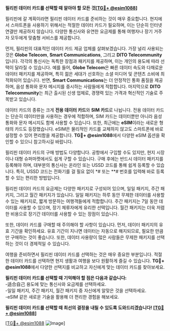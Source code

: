 **필리핀 데이터 카드를 선택할 때 알아야 할 모든 것[[TG💪+ @esim1088](https://t.me/s/esim1088)]**

필리핀에 갈 계획이라면 필리핀 데이터 카드를 준비하는 것이 매우 중요합니다. 현지에서 스마트폰을 사용하기 위해서는 적절한 데이터 카드가 필요하며, 이는 단순히 인터넷 연결만 제공하지 않습니다. 다양한 통신사와 유연한 요금제를 통해 여행자나 장기 거주자 모두에게 맞춤형 서비스를 제공합니다.

먼저, 필리핀의 대표적인 데이터 카드 제공 업체를 살펴보겠습니다. 가장 널리 사용되는 것은 **Globe Telecom**, **Smart Communications**, 그리고 **DITO Telecommunity**입니다. 각각의 통신사는 독특한 장점과 패키지를 제공하며, 이는 개인의 용도에 따라 선택이 달라질 수 있습니다. 예를 들어, **Globe Telecom**은 빠른 데이터 속도와 다채로운 데이터 패키지를 제공하며, 특히 젊은 세대가 선호하는 소셜 미디어 및 콘텐츠 소비에 최적화되어 있습니다. 반면, **Smart Communications**는 더 안정적인 통화 품질을 제공하며, 음성 통화와 문자 메시지를 중시하는 사람들에게 적합합니다. 마지막으로 **DITO Telecommunity**는 최근 출시된 신생 업체로, 경쟁력 있는 가격과 혁신적인 기술로 주목받고 있습니다.

데이터 카드의 종류는 크게 **전용 데이터 카드**와 **SIM 카드**로 나뉩니다. 전용 데이터 카드는 단순히 데이터만을 사용하는 경우에 적합하며, SIM 카드는 데이터뿐만 아니라 음성 통화와 문자 메시지도 함께 사용할 수 있습니다. 또한, 최근에는 **eSIM**이라는 새로운 형태의 카드도 등장했습니다. eSIM은 물리적인 카드를 교체하지 않고도 스마트폰에 바로 설정할 수 있어 편리함을 제공합니다. **TG💪+ @esim1088**에서 다양한 eSIM 옵션을 확인할 수 있으니 참고하시길 바랍니다.

필리핀 데이터 카드의 구매 방법도 다양합니다. 공항에서 구입할 수도 있지만, 현지 시장이나 대형 슈퍼마켓에서도 쉽게 구할 수 있습니다. 구매 후에는 반드시 데이터 패키지를 등록해야 하며, 대부분의 통신사는 온라인 또는 USSD 코드를 통해 쉽게 등록할 수 있습니다. 특히, USSD 코드는 전화기를 걸 필요 없이 *# 또는 **# 번호를 입력해 바로 등록할 수 있는 편리한 방법입니다.

필리핀 데이터 카드의 요금제는 다양한 패키지로 구성되어 있으며, 일일 패키지, 주간 패키지, 그리고 월간 패키지가 있습니다. 일일 패키지는 하루 동안 무제한 데이터를 사용할 수 있는 패키지로, 짧게 방문하는 여행객들에게 적합합니다. 주간 패키지는 7일 동안 데이터를 사용할 수 있으며, 장기 체류자에게 유리한 선택입니다. 월간 패키지는 더욱 저렴한 비용으로 장기간 데이터를 사용할 수 있는 장점이 있습니다.

또한, 데이터 카드를 구매할 때 주의해야 할 사항이 있습니다. 먼저, 데이터 패키지의 유효 기간을 확인하세요. 유효 기간이 지나면 데이터는 자동으로 해지되므로, 필요한 만큼만 구매하는 것이 좋습니다. 또한, 데이터 사용량이 많은 사람들은 무제한 패키지를 선택하는 것이 더 경제적일 수 있습니다.

여행을 준비하면서 필리핀 데이터 카드를 선택하는 것은 매우 중요한 부분입니다. 적절한 데이터 카드를 선택하면 현지 생활과 여행을 보다 원활하게 즐길 수 있습니다. **TG💪+ @esim1088**에서 다양한 선택지를 비교하고 자신에게 맞는 데이터 카드를 찾아보세요.

**필리핀 데이터 카드를 선택할 때 기억해야 할 점은 다음과 같습니다:**  
-适合自己 용도에 맞는 통신사와 요금제를 선택하세요.  
-일일 패키지, 주간 패키지, 월간 패키지 중 자신에게 알맞은 것을 선택하세요.  
-eSIM 같은 새로운 기술을 활용해 더 편리한 경험을 해보세요.  

**필리핀 데이터 카드를 선택할 때 최선의 결정을 내릴 수 있도록 도와드리겠습니다! [[TG💪+ @esim1088](https://t.me/s/esim1088)]**

[[TG💪+ @esim1088](https://t.me/s/esim1088) ![Image](https://i.postimg.cc/Y0z9fWf4/image.png)]